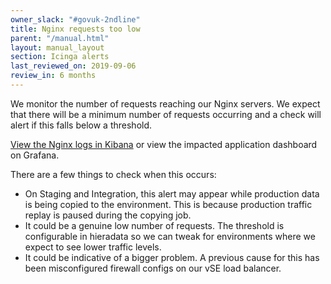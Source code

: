 ```yaml
---
owner_slack: "#govuk-2ndline"
title: Nginx requests too low
parent: "/manual.html"
layout: manual_layout
section: Icinga alerts
last_reviewed_on: 2019-09-06
review_in: 6 months
---
```


We monitor the number of requests reaching our Nginx servers. We expect that
there will be a minimum number of requests occurring and a check will alert if
this falls below a threshold.

[View the Nginx logs in Kibana][nginx_logs] or view the impacted application dashboard on
Grafana.

There are a few things to check when this occurs:

-   On Staging and Integration, this alert may appear while production
    data is being copied to the environment. This is because production
    traffic replay is paused during the copying job.
-   It could be a genuine low number of requests. The threshold is
    configurable in hieradata so we can tweak for environments where we
    expect to see lower traffic levels.
-   It could be indicative of a bigger problem. A previous cause for this has
    been misconfigured firewall configs on our vSE load balancer.

[nginx_logs]: https://docs.publishing.service.gov.uk/manual/kibana.html#nginx-logs
